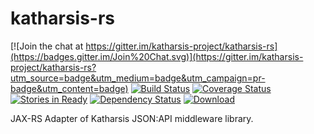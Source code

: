 # katharsis-rs

[![Join the chat at https://gitter.im/katharsis-project/katharsis-rs](https://badges.gitter.im/Join%20Chat.svg)](https://gitter.im/katharsis-project/katharsis-rs?utm_source=badge&utm_medium=badge&utm_campaign=pr-badge&utm_content=badge)
[![Build Status](https://travis-ci.org/katharsis-project/katharsis-rs.svg?branch=development)](https://travis-ci.org/katharsis-project/katharsis-rs)
[![Coverage Status](https://coveralls.io/repos/katharsis-project/katharsis-rs/badge.svg?branch=development)](https://coveralls.io/r/katharsis-project/katharsis-rs?branch=development)
[![Stories in Ready](https://badge.waffle.io/katharsis-project/katharsis-rs.png?label=ready&title=Ready)](https://waffle.io/katharsis-project/katharsis-rs)
[![Dependency Status](https://www.versioneye.com/user/projects/55325de010e714f9e5001279/badge.svg?style=flat)](https://www.versioneye.com/user/projects/55325de010e714f9e5001279)
[ ![Download](https://api.bintray.com/packages/katharsis/maven/katharsis-rs/images/download.svg) ](https://bintray.com/katharsis/maven/katharsis-rs/_latestVersion)

JAX-RS Adapter of Katharsis JSON:API middleware library.
